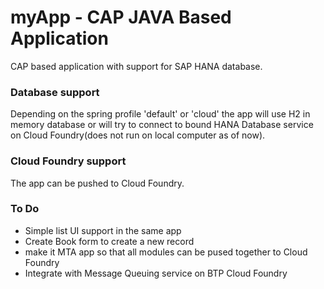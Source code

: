 # myApp - CAP JAVA Based Application



CAP based application with support for SAP HANA database. 

### Database support
Depending on the spring profile 'default' or 'cloud' the app will use H2 in memory database or will try to connect to bound HANA Database service on Cloud Foundry(does not run on local computer as of now). 

### Cloud Foundry support
The app can be pushed to Cloud Foundry.


### To Do
* Simple list UI support in the same app
* Create Book form to create a new record
* make it MTA app so that all modules can be pused together to Cloud Foundry
* Integrate with Message Queuing service on BTP Cloud Foundry
